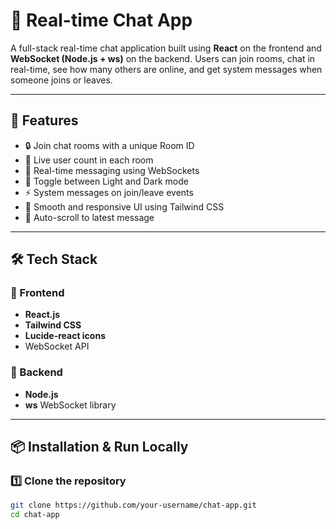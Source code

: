 # 💬 Real-time Chat App

A full-stack real-time chat application built using **React** on the frontend and **WebSocket (Node.js + ws)** on the backend. Users can join rooms, chat in real-time, see how many others are online, and get system messages when someone joins or leaves.

---

## 🚀 Features

- 🔒 Join chat rooms with a unique Room ID
- 👤 Live user count in each room
- 💬 Real-time messaging using WebSockets
- 🌙 Toggle between Light and Dark mode
- ⚡ System messages on join/leave events
- 🎨 Smooth and responsive UI using Tailwind CSS
- 📜 Auto-scroll to latest message

---

## 🛠️ Tech Stack

### 🧠 Frontend
- **React.js**
- **Tailwind CSS**
- **Lucide-react icons**
- WebSocket API

### 🔌 Backend
- **Node.js**
- **ws** WebSocket library

---

## 📦 Installation & Run Locally

### 1️⃣ Clone the repository
```bash
git clone https://github.com/your-username/chat-app.git
cd chat-app